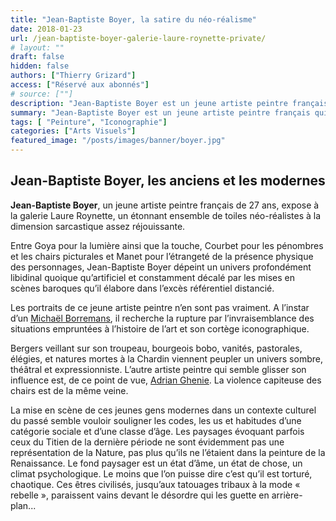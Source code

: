 ```yaml
---
title: "Jean-Baptiste Boyer, la satire du néo-réalisme"
date: 2018-01-23
url: /jean-baptiste-boyer-galerie-laure-roynette-private/
# layout: ""
draft: false
hidden: false
authors: ["Thierry Grizard"]
access: ["Réservé aux abonnés"]
# source: [""]
description: "Jean-Baptiste Boyer est un jeune artiste peintre français qui pratique une forme ironique de néo-réalisme, inspiré ouvertement de Manet ou Courbet"
summary: "Jean-Baptiste Boyer est un jeune artiste peintre français qui pratique une forme ironique de néo-réalisme, inspiré ouvertement de Manet ou Courbet"
tags: [ "Peinture", "Iconographie"]
categories: ["Arts Visuels"]
featured_image: "/posts/images/banner/boyer.jpg"
---
```

## Jean-Baptiste Boyer, les anciens et les modernes

**Jean-Baptiste Boyer**, un jeune artiste peintre français de 27 ans, expose à la galerie Laure Roynette, un étonnant ensemble de toiles néo-réalistes à la dimension sarcastique assez réjouissante.

Entre Goya pour la lumière ainsi que la touche, Courbet pour les pénombres et les chairs picturales et Manet pour l’étrangeté de la présence physique des personnages, Jean-Baptiste Boyer dépeint un univers profondément libidinal quoique qu’artificiel et constamment décalé par les mises en scènes baroques qu’il élabore dans l’excès référentiel distancié.

Les portraits de ce jeune artiste peintre n’en sont pas vraiment. A l’instar d’un [Michaël Borremans](/michael-borremans/), il recherche la rupture par l’invraisemblance des situations empruntées à l’histoire de l’art et son cortège iconographique.

Bergers veillant sur son troupeau, bourgeois bobo, vanités, pastorales, élégies, et natures mortes à la Chardin viennent peupler un univers sombre, théâtral et expressionniste. L’autre artiste peintre qui semble glisser son influence est, de ce point de vue, [Adrian Ghenie](/adrian-ghenie/). La violence capiteuse des chairs est de la même veine.

La mise en scène de ces jeunes gens modernes dans un contexte culturel du passé semble vouloir souligner les codes, les us et habitudes d’une catégorie sociale et d’une classe d’âge. Les paysages évoquant parfois ceux du Titien de la dernière période ne sont évidemment pas une représentation de la Nature, pas plus qu’ils ne l’étaient dans la peinture de la Renaissance. Le fond paysager est un état d’âme, un état de chose, un climat psychologique. Le moins que l’on puisse dire c’est qu’il est torturé, chaotique. Ces êtres civilisés, jusqu’aux tatouages tribaux à la mode « rebelle », paraissent vains devant le désordre qui les guette en arrière-plan...